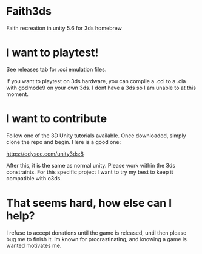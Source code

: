 # Faith3ds
 Faith recreation in unity 5.6 for 3ds homebrew


# I want to playtest!
See releases tab for .cci emulation files.

If you want to playtest on 3ds hardware, you can compile a .cci to a .cia with godmode9 on your own 3ds. I dont have a 3ds so I am unable to at this moment.



# I want to contribute
Follow one of the 3D Unity tutorials available. Once downloaded, simply clone the repo and begin. Here is a good one:


https://odysee.com/unity3ds:8


After this, it is the same as normal unity. Please work within the 3ds constraints. For this specific project I want to try my best to keep it compatible with o3ds.


# That seems hard, how else can I help?
I refuse to accept donations until the game is released, until then please bug me to finish it. Im known for procrastinating, and knowing a game is wanted motivates me.